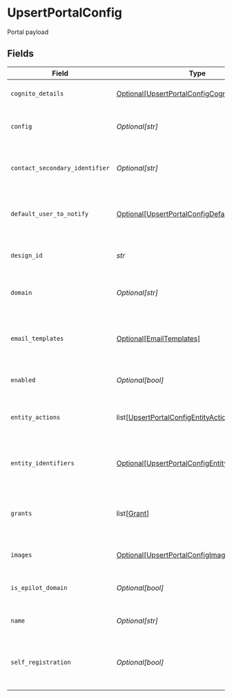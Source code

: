 # UpsertPortalConfig

Portal payload


## Fields

| Field                                                                                                           | Type                                                                                                            | Required                                                                                                        | Description                                                                                                     | Example                                                                                                         |
| --------------------------------------------------------------------------------------------------------------- | --------------------------------------------------------------------------------------------------------------- | --------------------------------------------------------------------------------------------------------------- | --------------------------------------------------------------------------------------------------------------- | --------------------------------------------------------------------------------------------------------------- |
| `cognito_details`                                                                                               | [Optional[UpsertPortalConfigCognitoDetails]](../../models/shared/upsertportalconfigcognitodetails.md)           | :heavy_minus_sign:                                                                                              | AWS Cognito Pool details for the portal                                                                         |                                                                                                                 |
| `config`                                                                                                        | *Optional[str]*                                                                                                 | :heavy_minus_sign:                                                                                              | Stringified object with configuration details                                                                   |                                                                                                                 |
| `contact_secondary_identifier`                                                                                  | *Optional[str]*                                                                                                 | :heavy_minus_sign:                                                                                              | Secondary identifier to identify a contact other than the email                                                 | full_name                                                                                                       |
| `default_user_to_notify`                                                                                        | [Optional[UpsertPortalConfigDefaultUserToNotify]](../../models/shared/upsertportalconfigdefaultusertonotify.md) | :heavy_minus_sign:                                                                                              | Default 360 user to notify upon an internal notification                                                        |                                                                                                                 |
| `design_id`                                                                                                     | *str*                                                                                                           | :heavy_check_mark:                                                                                              | ID of the design used to build the portal                                                                       | 9ba94f20-b872-4217-a259-2a90a8ee1a29                                                                            |
| `domain`                                                                                                        | *Optional[str]*                                                                                                 | :heavy_minus_sign:                                                                                              | The URL on which the portal is accessible                                                                       | abc.com                                                                                                         |
| `email_templates`                                                                                               | [Optional[EmailTemplates]](../../models/shared/emailtemplates.md)                                               | :heavy_minus_sign:                                                                                              | Email templates used for authentication and internal processes                                                  |                                                                                                                 |
| `enabled`                                                                                                       | *Optional[bool]*                                                                                                | :heavy_minus_sign:                                                                                              | Enable/Disable the portal access                                                                                |                                                                                                                 |
| `entity_actions`                                                                                                | list[[UpsertPortalConfigEntityActions](../../models/shared/upsertportalconfigentityactions.md)]                 | :heavy_minus_sign:                                                                                              | Journey actions allowed on an entity by a portal user                                                           |                                                                                                                 |
| `entity_identifiers`                                                                                            | [Optional[UpsertPortalConfigEntityIdentifiers]](../../models/shared/upsertportalconfigentityidentifiers.md)     | :heavy_minus_sign:                                                                                              | Identifiers used to identify an entity by a portal user                                                         |                                                                                                                 |
| `grants`                                                                                                        | list[[Grant](../../models/shared/grant.md)]                                                                     | :heavy_minus_sign:                                                                                              | Permissions granted to a portal user while accessing entities                                                   |                                                                                                                 |
| `images`                                                                                                        | [Optional[UpsertPortalConfigImages]](../../models/shared/upsertportalconfigimages.md)                           | :heavy_minus_sign:                                                                                              | Teaser & Banner Image web links                                                                                 |                                                                                                                 |
| `is_epilot_domain`                                                                                              | *Optional[bool]*                                                                                                | :heavy_minus_sign:                                                                                              | Mark true if the domain is an Epilot domain                                                                     |                                                                                                                 |
| `name`                                                                                                          | *Optional[str]*                                                                                                 | :heavy_minus_sign:                                                                                              | A short name to identify your portal                                                                            | Installer Portal                                                                                                |
| `self_registration`                                                                                             | *Optional[bool]*                                                                                                | :heavy_minus_sign:                                                                                              | Allow portal user self-registration without a mapped contact                                                    | false                                                                                                           |